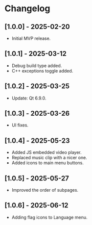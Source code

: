 # Changelog

## [1.0.0] - 2025-02-20
- Initial MVP release.

## [1.0.1] - 2025-03-12
- Debug build type added.
- C++ exceptions toggle added.

## [1.0.2] - 2025-03-25
- Update: Qt 6.9.0.

## [1.0.3] - 2025-03-26
- UI fixes.

## [1.0.4] - 2025-05-23
- Added JS embedded video player.
- Replaced music clip with a nicer one.
- Added icons to main menu buttons.

## [1.0.5] - 2025-05-27
- Improved the order of subpages.

## [1.0.6] - 2025-06-12
- Adding flag icons to Language menu.
